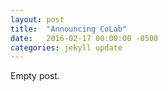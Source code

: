 ```yaml
---
layout: post
title:  "Announcing CoLab"
date:   2016-02-17 00:00:00 -0500
categories: jekyll update
---
```

Empty post.
